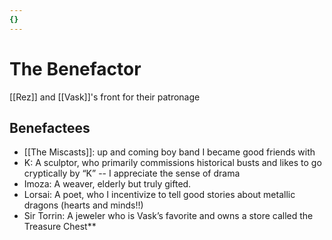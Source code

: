 ```yaml
---
{}
---
```


# The Benefactor

[[Rez]] and [[Vask]]'s front for their patronage

## Benefactees
- [[The Miscasts]]: up and coming boy band I became good friends with
- K: A sculptor, who primarily commissions historical busts and likes to go cryptically by “K” -- I appreciate the sense of drama
- Imoza: A weaver, elderly but truly gifted.
- Lorsai: A poet, who I incentivize to tell good stories about metallic dragons (hearts and minds!!) 
- Sir Torrin: A jeweler who is Vask’s favorite and owns a store called the Treasure Chest**